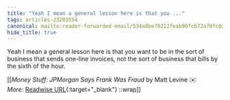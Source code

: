 ```yaml
---
title: "Yeah I mean a general lesson here is that you ..."
tags: articles-23203554
canonical: mailto:reader-forwarded-email/534a8be70212feab90fcb72a70fc03c0
hide_title: true
---
```


Yeah I mean a general lesson here is that you want to be in the sort of business that sends one-line invoices, not the sort of business that bills by the sixth of the hour.


[[<cite>_Money Stuff: JPMorgan Says Frank Was Fraud_</cite> by Matt Levine ✉️<br>
_More_: [Readwise URL](https://readwise.io/open/454939671){:target="_blank"}
::wrap]]
